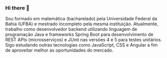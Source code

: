 ### Hi there 👋

<!--
**darlan-maia/darlan-maia** is a ✨ _special_ ✨ repository because its `README.md` (this file) appears on your GitHub profile.

Here are some ideas to get you started:

- 🔭 I’m currently working on ...
- 🌱 I’m currently learning ...
- 👯 I’m looking to collaborate on ...
- 🤔 I’m looking for help with ...
- 💬 Ask me about ...
- 📫 How to reach me: ...
- 😄 Pronouns: ...
- ⚡ Fun fact: ...
-->

Sou formado em matemática (bacharelado) pela Universidade Federal da Bahia (UFBA) e mestrado incompleto pela mesma instituição. Atualmente, trabalho como desenvolvedor backend utilizando linguagem de programação Java e frameworks Spring Boot para desenvolvimento de REST APIs (microsserviços) e JUnit nas versões 4 e 5 para testes unitários.
Sigo estudando outras tecnologias como JavaScript, CSS e Angular a fim de aproveitar melhor as oportunidades do mercado.
